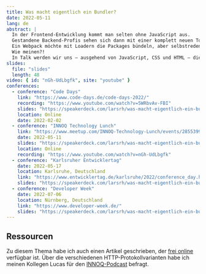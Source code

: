 ```yaml
---
title: Was macht eigentlich ein Bundler?
date: 2022-05-11
lang: de
abstract: |
  In der Frontend-Entwicklung kommt man selten ohne JavaScript aus.
  Gestandene Backend-Profis sehen sich dann mit einer komplett neuen Toolchain konfrontiert, die vor unbekannten Fachbegriffen nur so strotzt.
  Ein Webpack möchte mit Loadern die Packages bündeln, aber selbstredend mit aktiviertem Babel-Support, damit man auch zu ES6 transpilieren kann.
  Wie meinen?!
  In Talk werden wir uns – ausgehend von JavaScript, CSS und HTML – die Aufgaben einer Frontend-Toolchain ansehen und deren Strategien, wie sie ein performantes Resultat erzeugen.
slides:
  file: "slides"
  length: 48
video: { id: "nGh-UdLbgfk", site: "youtube" }
conferences:
  - conference: "Code Days"
    link: "https://www.code-days.de/code-days-2022/"
    recording: "https://www.youtube.com/watch?v=5WRbvAv-FBI"
    slides: "https://speakerdeck.com/larsrh/was-macht-eigentlich-ein-bundler"
    location: Online
    date: 2022-02-02
  - conference: "INNOQ Technology Lunch"
    link: "https://www.meetup.com/INNOQ-Technology-Lunch/events/285539947"
    date: 2022-05-11
    slides: "https://speakerdeck.com/larsrh/was-macht-eigentlich-ein-bundler"
    location: Online
    recording: "https://www.youtube.com/watch?v=nGh-UdLbgfk"
  - conference: "Karlsruher Entwicklertag"
    date: 2022-05-17
    location: Karlsruhe, Deutschland
    link: "https://www.entwicklertag.de/karlsruhe/2022/conference_day.html"
    slides: "https://speakerdeck.com/larsrh/was-macht-eigentlich-ein-bundler"
  - conference: "Developer Week"
    date: 2022-07-06
    location: Nürnberg, Deutschland
    link: "https://www.developer-week.de/"
    slides: "https://speakerdeck.com/larsrh/was-macht-eigentlich-ein-bundler"
---
```


## Ressourcen

Zu diesem Thema habe ich auch einen Artikel geschrieben, der [frei online](https://www.informatik-aktuell.de/entwicklung/programmiersprachen/was-macht-eigentlich-ein-bundler.html) verfügbar ist.
Über die verschiedenen HTTP-Protokollvarianten habe ich meinen Kollegen Lucas für den [INNOQ-Podcast](https://www.innoq.com/de/podcast/101-switching-protocols/) befragt.

